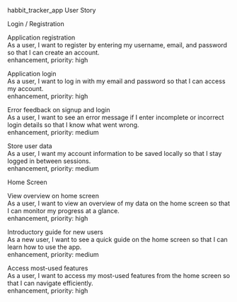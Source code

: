 habbit_tracker_app User Story

Login / Registration

Application registration  
As a user, I want to register by entering my username, email, and password so that I can create an account.  
enhancement, priority: high

Application login  
As a user, I want to log in with my email and password so that I can access my account.  
enhancement, priority: high

Error feedback on signup and login  
As a user, I want to see an error message if I enter incomplete or incorrect login details so that I know what went wrong.  
enhancement, priority: medium

Store user data  
As a user, I want my account information to be saved locally so that I stay logged in between sessions.  
enhancement, priority: medium



Home Screen

View overview on home screen  
As a user, I want to view an overview of my data on the home screen so that I can monitor my progress at a glance.  
enhancement, priority: high

Introductory guide for new users  
As a new user, I want to see a quick guide on the home screen so that I can learn how to use the app.  
enhancement, priority: medium

Access most-used features  
As a user, I want to access my most-used features from the home screen so that I can navigate efficiently.  
enhancement, priority: high
